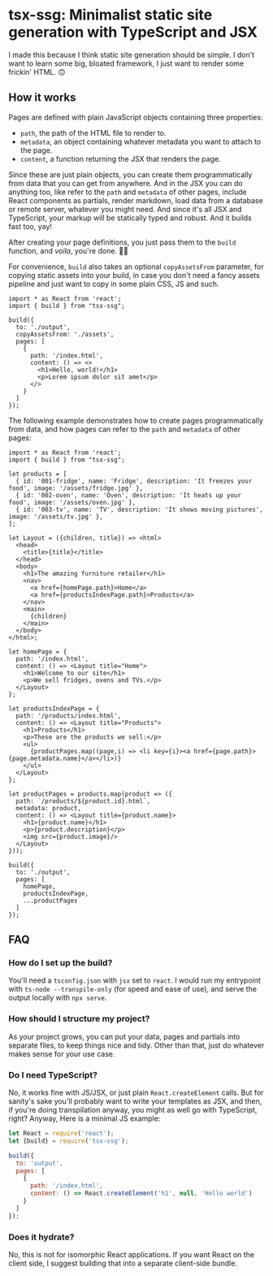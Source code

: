 # tsx-ssg: Minimalist static site generation with TypeScript and JSX

I made this because I think static site generation should be simple. I don't want to learn some big, bloated framework, I just want to render some frickin' HTML. 🙃 

## How it works

Pages are defined with plain JavaScript objects containing three properties:
- `path`, the path of the HTML file to render to.
- `metadata`, an object containing whatever metadata you want to attach to the page.
- `content`, a function returning the JSX that renders the page.

Since these are just plain objects, you can create them programmatically from data that you can get from anywhere. And in the JSX you can do anything too, like refer to the `path` and `metadata` of other pages, include React components as partials, render markdown, load data from a database or remote server, whatever you might need. And since it's all JSX and TypeScript, your markup will be statically typed and robust. And it builds fast too, yay!

After creating your page definitions, you just pass them to the `build` function, and _voila_, you're done. 👨‍🍳 

For convenience, `build` also takes an optional `copyAssetsFrom` parameter, for copying static assets into your build, in case you don't need a fancy assets pipeline and just want to copy in some plain CSS, JS and such.

```tsx
import * as React from 'react';
import { build } from "tsx-ssg";

build({
  to: './output',
  copyAssetsFrom: './assets',
  pages: [
    {
      path: '/index.html',
      content: () => <>
        <h1>Hello, world!</h1>
        <p>Lorem ipsum dolor sit amet</p>
      </>
    }
  ]
}); 
```

The following example demonstrates how to create pages programmatically from data, and how pages can refer to the `path` and `metadata` of other pages:

```tsx
import * as React from 'react';
import { build } from "tsx-ssg";

let products = [
  { id: '001-fridge', name: 'Fridge', description: 'It freezes your food', image: '/assets/fridge.jpg' },
  { id: '002-oven', name: 'Oven', description: 'It heats up your food', image: '/assets/oven.jpg' },
  { id: '003-tv', name: 'TV', description: 'It shows moving pictures', image: '/assets/tv.jpg' },
];

let Layout = ({children, title}) => <html>
  <head>
    <title>{title}</title>
  </head>
  <body>
    <h1>The amazing furniture retailer</h1>
    <nav>
      <a href={homePage.path}>Home</a>
      <a href={productsIndexPage.path}>Products</a>
    </nav>
    <main>
      {children}
    </main>
  </body>
</html>;

let homePage = {
  path: '/index.html',
  content: () => <Layout title="Home">
    <h1>Welcome to our site</h1>
    <p>We sell fridges, ovens and TVs.</p>
  </Layout>
};

let productsIndexPage = {
  path: '/products/index.html',
  content: () => <Layout title="Products">
    <h1>Products</h1>
    <p>These are the products we sell:</p>
    <ul>
      {productPages.map((page,i) => <li key={i}><a href={page.path}>{page.metadata.name}</a></li>)}
    </ul>
  </Layout>
};

let productPages = products.map(product => ({
  path: `/products/${product.id}.html`,
  metadata: product,
  content: () => <Layout title={product.name}>
    <h1>{product.name}</h1>
    <p>{product.description}</p>
    <img src={product.image}/>
  </Layout>
}));

build({
  to: './output',
  pages: [
    homePage,
    productsIndexPage,
    ...productPages
  ]
});

```

## FAQ

### How do I set up the build?
You'll need a `tsconfig.json` with `jsx` set to `react`. I would run my entrypoint with `ts-node --transpile-only` (for speed and ease of use), and serve the output locally with `npx serve`.

### How should I structure my project?
As your project grows, you can put your data, pages and partials into separate files, to keep things nice and tidy. Other than that, just do whatever makes sense for your use case.

### Do I need TypeScript?
No, it works fine with JS/JSX, or just plain `React.createElement` calls. But for sanity's sake you'll probably want to write your templates as JSX, and then, if you're doing transpilation anyway, you might as well go with TypeScript, right? Anyway, Here is a minimal JS example:

```js
let React = require('react');
let {build} = require('tsx-ssg');

build({
  to: 'output',
  pages: [
    {
      path: '/index.html',
      content: () => React.createElement('h1', null, 'Hello world')
    }
  ]
});
```

### Does it hydrate?
No, this is not for isomorphic React applications. If you want React on the client side, I suggest building that into a separate client-side bundle.